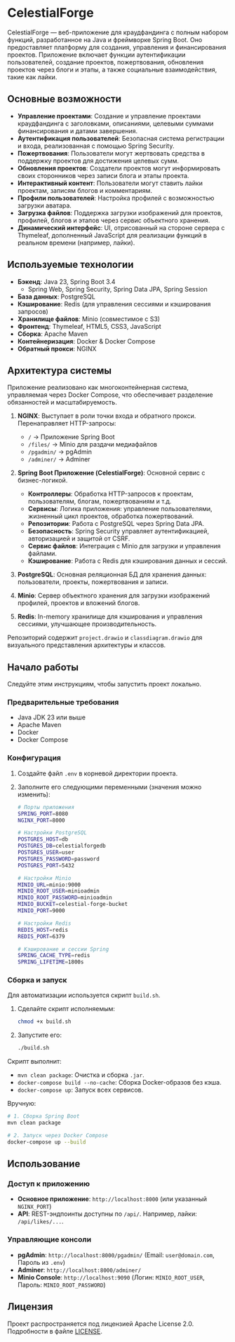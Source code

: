 # CelestialForge

CelestialForge — веб-приложение для краудфандинга с полным набором функций, разработанное на Java и фреймворке Spring Boot. Оно предоставляет платформу для создания, управления и финансирования проектов. Приложение включает функции аутентификации пользователей, создание проектов, пожертвования, обновления проектов через блоги и этапы, а также социальные взаимодействия, такие как лайки.

## Основные возможности

*   **Управление проектами**: Создание и управление проектами краудфандинга с заголовками, описаниями, целевыми суммами финансирования и датами завершения.
*   **Аутентификация пользователей**: Безопасная система регистрации и входа, реализованная с помощью Spring Security.
*   **Пожертвования**: Пользователи могут жертвовать средства в поддержку проектов для достижения целевых сумм.
*   **Обновления проектов**: Создатели проектов могут информировать своих сторонников через записи блога и этапы проекта.
*   **Интерактивный контент**: Пользователи могут ставить лайки проектам, записям блогов и комментариям.
*   **Профили пользователей**: Настройка профилей с возможностью загрузки аватара.
*   **Загрузка файлов**: Поддержка загрузки изображений для проектов, профилей, блогов и этапов через сервис объектного хранения.
*   **Динамический интерфейс**: UI, отрисованный на стороне сервера с Thymeleaf, дополненный JavaScript для реализации функций в реальном времени (например, лайки).

## Используемые технологии

*   **Бэкенд**: Java 23, Spring Boot 3.4
    *   Spring Web, Spring Security, Spring Data JPA, Spring Session
*   **База данных**: PostgreSQL
*   **Кэширование**: Redis (для управления сессиями и кэширования запросов)
*   **Хранилище файлов**: Minio (совместимое с S3)
*   **Фронтенд**: Thymeleaf, HTML5, CSS3, JavaScript
*   **Сборка**: Apache Maven
*   **Контейнеризация**: Docker & Docker Compose
*   **Обратный прокси**: NGINX

## Архитектура системы

Приложение реализовано как многоконтейнерная система, управляемая через Docker Compose, что обеспечивает разделение обязанностей и масштабируемость.

1.  **NGINX**: Выступает в роли точки входа и обратного прокси. Перенаправляет HTTP-запросы:
    *   `/` → Приложение Spring Boot
    *   `/files/` → Minio для раздачи медиафайлов
    *   `/pgadmin/` → pgAdmin
    *   `/adminer/` → Adminer

2.  **Spring Boot Приложение (CelestialForge)**: Основной сервис с бизнес-логикой.
    *   **Контроллеры**: Обработка HTTP-запросов к проектам, пользователям, блогам, пожертвованиям и т.д.
    *   **Сервисы**: Логика приложения: управление пользователями, жизненный цикл проектов, обработка пожертвований.
    *   **Репозитории**: Работа с PostgreSQL через Spring Data JPA.
    *   **Безопасность**: Spring Security управляет аутентификацией, авторизацией и защитой от CSRF.
    *   **Сервис файлов**: Интеграция с Minio для загрузки и управления файлами.
    *   **Кэширование**: Работа с Redis для кэширования данных и сессий.

3.  **PostgreSQL**: Основная реляционная БД для хранения данных: пользователи, проекты, пожертвования и записи.

4.  **Minio**: Сервер объектного хранения для загрузки изображений профилей, проектов и вложений блогов.

5.  **Redis**: In-memory хранилище для кэширования и управления сессиями, улучшающее производительность.

Репозиторий содержит `project.drawio` и `classdiagram.drawio` для визуального представления архитектуры и классов.

## Начало работы

Следуйте этим инструкциям, чтобы запустить проект локально.

### Предварительные требования

*   Java JDK 23 или выше
*   Apache Maven
*   Docker
*   Docker Compose

### Конфигурация

1.  Создайте файл `.env` в корневой директории проекта.
2.  Заполните его следующими переменными (значения можно изменить):

    ```bash
    # Порты приложения
    SPRING_PORT=8080
    NGINX_PORT=8000

    # Настройки PostgreSQL
    POSTGRES_HOST=db
    POSTGRES_DB=celestialforgedb
    POSTGRES_USER=user
    POSTGRES_PASSWORD=password
    POSTGRES_PORT=5432

    # Настройки Minio
    MINIO_URL=minio:9000
    MINIO_ROOT_USER=minioadmin
    MINIO_ROOT_PASSWORD=minioadmin
    MINIO_BUCKET=celestial-forge-bucket
    MINIO_PORT=9000

    # Настройки Redis
    REDIS_HOST=redis
    REDIS_PORT=6379

    # Кэширование и сессии Spring
    SPRING_CACHE_TYPE=redis
    SPRING_LIFETIME=1800s
    ```

### Сборка и запуск

Для автоматизации используется скрипт `build.sh`.

1.  Сделайте скрипт исполняемым:
    ```sh
    chmod +x build.sh
    ```

2.  Запустите его:
    ```sh
    ./build.sh
    ```

Скрипт выполнит:
*   `mvn clean package`: Очистка и сборка `.jar`.
*   `docker-compose build --no-cache`: Сборка Docker-образов без кэша.
*   `docker-compose up`: Запуск всех сервисов.

Вручную:
```sh
# 1. Сборка Spring Boot
mvn clean package

# 2. Запуск через Docker Compose
docker-compose up --build
```

## Использование

### Доступ к приложению

*   **Основное приложение**: `http://localhost:8000` (или указанный `NGINX_PORT`)
*   **API**: REST-эндпоинты доступны по `/api/`. Например, лайки: `/api/likes/...`.

### Управляющие консоли

*   **pgAdmin**: `http://localhost:8000/pgadmin/` (Email: `user@domain.com`, Пароль из `.env`)
*   **Adminer**: `http://localhost:8000/adminer/`
*   **Minio Console**: `http://localhost:9090` (Логин: `MINIO_ROOT_USER`, Пароль: `MINIO_ROOT_PASSWORD`)

## Лицензия

Проект распространяется под лицензией Apache License 2.0. Подробности в файле [LICENSE](LICENSE).
